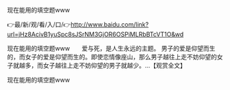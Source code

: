 现在能用的填空题www

👉最/新/观/看/入/口/👉http://www.baidu.com/link?url=jHz8AcivB1yuSpc8sJSrNM3GjOR6OSPiMLRbBTcVT1O&wd

现在能用的填空题www　　爱与死，是人生永远的主题。
男子的爱是仰望而生的，而女子的爱是仰望而生的。即使恋情像座山，那么男子越往上走不妨仰望的女子就越多，而女子越往上走不妨仰望的男子就越少。...【观赏全文】


现在能用的填空题www
